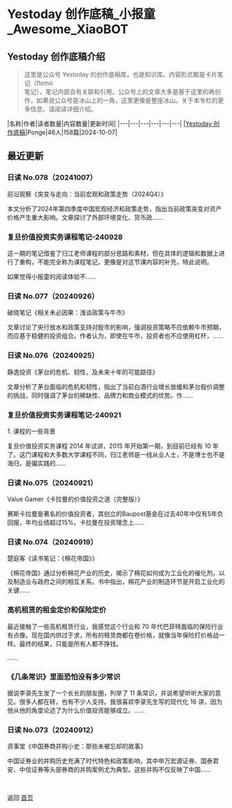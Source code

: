 # Yestoday 创作底稿_小报童_Awesome_XiaoBOT

## Yestoday 创作底稿介绍
> 这里是公众号 Yestoday 的创作底稿库，也是知识库。内容形式都是卡片笔记（flomo  
笔记），笔记内部会有关联和引用。公众号上的文章大多是基于这里的再创作，如果说公众号是冰山上的一角，这里更像是整座冰山。关于本专栏的更多信息，请阅读详细介绍。  
  


|名称|作者|读者数量|内容数量|更新时间|
|---|---|---|---|---|---|
|[Yestoday 创作底稿](https://xiaobot.net/p/yestoday?refer=0b133df9-27dc-423b-8101-639049001c13)|Ponge|46人|158篇|2024-10-07|

## 最近更新
### 日读 No.078（20241007）

前沿观察《突变与走向：当前宏观和政策走势（2024Q4）》

本文分析了2024年第四季度中国宏观经济和政策走势，指出当前政策突变对资产价格产生重大影响。文章探讨了外部环境变化、货币政......

### 复旦价值投资实务课程笔记-240928

这一期的笔记借鉴了归江老师课程的部分思路和素材，但在具体的逻辑和数据上进行了重构，不能完全称为课程笔记，更像是对这节课内容的补充，特此说明。

如果觉得小报童的阅读体验不......

### 日读 No.077（20240926）

破晓笔记《相关未必因果：浅谈政策与牛市》

文章讨论了央行放水和政策支持对股市的影响，强调投资策略不应依赖牛市预期，而应基于稳健的投资组合。作者认为，即使在牛市，投资者也不应使用杠杆，......

### 日读 No.076（20240925）

静逸投资《茅台的危机、韧性，及未来十年的可能路径》

文章分析了茅台面临的危机和韧性，指出了当前白酒行业增长放缓和茅台股价调整的挑战，同时强调了茅台的稀缺性、品牌力和商业模式的优势。作......

### 复旦价值投资实务课程笔记-240921

1\. 课程的一些背景

复旦价值投资实务课程 2014 年试讲，2015 年开始第一期，到目前已经有 10
年了。这门课程和大多数大学课程不同，归江老师是一线从业人士，不是博士也不是海归，是偏实践的......

### 日读 No.075（20240921）

Value Gamer《卡拉曼的价值投资之道（完整版）》

赛斯卡拉曼是著名的价值投资者，其创立的Baupost基金在过去40年中仅有5年负回报，年均业绩超过15%。卡拉曼在投资理念上......

### 日读 No.074（20240919）

楚庭客《读书笔记：《棉花帝国》》

《棉花帝国》通过分析棉花产业的历史，揭示了棉花如何成为工业化的催化剂，以及制造业与政府之间的相互关系。书中指出，棉花产业的制造环节是开启工业化的关键......

### 高机租赁的租金定价和保险定价

最近接触了一些高机租赁行业，我感觉这个行业和 70
年代巴菲特面临的保险行业有点像。现在国内供过于求，所有的租赁商都在卷价格，就像当年保险打价格战一样。最终的结果，只能是所有人都不挣钱。

......

### 《几条常识》里面恐怕没有多少常识

据说李录先生发了一个长长的朋友圈，列举了 11 条常识，并说希望听听大家的意见。很多人都在转，也有不少人支持。我很喜欢李录先生写的现代化 16
讲，因为他从他的角度论述了为什么价值投资能够成立。......

### 日读 No.073（20240912）

资事堂《中国券商并购小史：那些未被忘却的故事》

中国证券业的并购历史充满了时代特色和政策影响，其中申万宏源证券、国泰君安、中信证券等头部券商的并购案例尤为典型。这些并购不仅反映了中国......


<a href="https://github.com/Reno9527/awesome-xiaobot" style="color: white; text-decoration: none;">awesome-xiaobot</a>

返回 [首页](../README.md)
